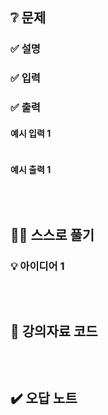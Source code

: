 ## ❔ 문제
### ✅ 설명


### ✅ 입력


### ✅ 출력


#### 예시 입력 1
```

```

#### 예시 출력 1
```

```

<br>

## ✍🏻 스스로 풀기

### 💡 아이디어 1

``` java

```

<br>

## 📖 강의자료 코드

``` java

```

<br>

## ✔️ 오답 노트

